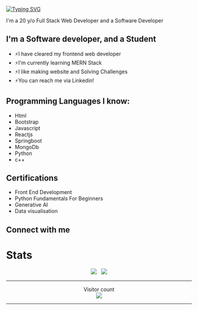 [![Typing SVG](https://readme-typing-svg.herokuapp.com?color=13D3CB&size=22&vCenter=true&multiline=true&width=397&height=49&lines=Hey+there+%F0%9F%91%8B!+I'm+saad)](https://git.io/typing-svg)

I'm a 20 y/o Full Stack Web Developer and a Software Developer 

## I'm a Software developer, and a Student

* ⚡I have cleared my frontend web developer 
* ⚡I'm currently learning MERN Stack
* ⚡I like making website and Solving Challenges
* ⚡You can reach me via Linkedin!

## Programming Languages I know:

* Html
* Bootstrap
* Javascript
* Reactjs
* Springboot
* MongoDb
* Python
* c++

## Certifications 

* Front End Development
* Python Fundamentals For Beginners
* Generative AI
* Data visualisation 

## Connect with me


# Stats 

<p align="center">
  <img src="https://github-readme-stats.vercel.app/api?username=saad0918&show_icons=true&theme=algolia" /> &nbsp;
  <img src="https://github-readme-streak-stats.herokuapp.com/?user=saad0918&theme=algolia&show_icons=true" />
<p>
  
---

<p align="center"> 
  Visitor count<br>
  <img src="https://profile-counter.glitch.me/saad0918/count.svg" />
</p>

---
[Linkedin]: https://www.linkedin.com/in/md-saad-ali-83871428b/
